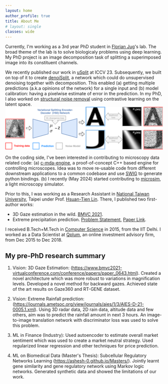 ```yaml
---
layout: home
author_profile: true
title: About Me
# layout: single
classes: wide
---
```

Currently, I'm working as a 3rd year PhD student in [Florian Jug](https://humantechnopole.it/en/people/florian-jug/)'s lab. The broad theme of the lab is to solve biologicaly problems using deep learning. My PhD project is an image decomposition task of splitting a superimposed image into its constituent channels. 

We recently published our work in [uSplit](https://ashesh-0.github.io/uSplit/) at ICCV 23. Subsequently, we built on top of it to create [denoiSplit](https://arxiv.org/abs/2403.11854), a network which could do unsupervised denoising together with decomposition. This enabled (a) getting multiple predictions (a.k.a opinions of the network) for a single input and (b) model calibration: having a pixelwise estimate of error in the prediction. In my PhD, I also worked on [structural noise removal](/structural_noise_removal/) using contrastive learning on the latent space.
<img src="assets/images/usplit_teaser.png" alt="drawing" class="center" width="800px" height="auto"
title="Splitting: An image decomposition task"/>

On the coding side, I've been interested in contributing to microscopy data related code: (a) [c-mda-engine](https://github.com/pymmcore-plus/c-mda-engine), a proof-of-concept C++ based engine for controlling microscopes. Idea was to move re-usable code from different downstream applications to a common codebase and use [SWIG](https://www.swig.org/Doc1.3/Python.html) to generate python bindings. (b) I recently (May 2024) started contributing to [microsim](https://github.com/ashesh-0/microsim), a light microscopy simulator.

Prior to this, I was working as a Research Assistant in [National Taiwan University](https://www.ntu.edu.tw/english/), Taipei under Prof. [Hsuan-Tien Lin](https://www.csie.ntu.edu.tw/~htlin/). There, I published two first-author works:
* 3D Gaze estimation in the wild. [BMVC 2021](https://www.bmvc2021-virtualconference.com/conference/papers/paper_0643.html).
* Extreme precipitation prediction. [Problem Statement](/extreme_rainfall/), [Paper Link](https://journals.ametsoc.org/view/journals/aies/1/3/AIES-D-21-0005.1.xml).

I received B.Tech+M.Tech in [Computer Science](https://www.cse.iitd.ernet.in/) in 2015, from the IIT Delhi. I worked as a Data Scientist at [Qplum](/qplum/),  an online investment advisory firm, from Dec 2015 to Dec 2018.


## My pre-PhD research summary
1. Vision: 3D Gaze Estimation: (https://www.bmvc2021-virtualconference.com/conference/papers/paper_0643.html). Created a novel architecture which was more robust to variations in magnification levels. Developed a novel method for backward gazes. Achieved state of the art results on Gaze360 and RT-GENE dataset.

2. Vision: Extreme Rainfall prediction: (https://journals.ametsoc.org/view/journals/aies/1/3/AIES-D-21-0005.1.xml). Using 3D radar data, 2D rain data, altitude data and few others, aim was to predict the rainfall amount in next 3 hours.  An image-to-image translation network with discriminator loss was used to solve this problem.

3. ML in Finance (Industry): Used autoencoder to estimate overall market sentiment which was used to create a market neutral strategy. Used regularized linear regression and other techniques for price prediction.

4. ML on Biomedical Data (Master's Thesis):  Subcellular Regulatory Networks Learning (https://ashesh-0.github.io/Masters/). Jointly learnt gene similarity and gene regulatory network using Markov logic networks.  Generated synthetic data and showed the limitations of our work.
